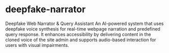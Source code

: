 # deepfake-narrator
Deepfake Web Narrator &amp; Query Assistant An AI-powered system that uses deepfake voice synthesis for real-time webpage narration and predefined query response. It enhances accessibility by delivering content in the cloned voice of the site admin and supports audio-based interaction for users with visual impairments.

